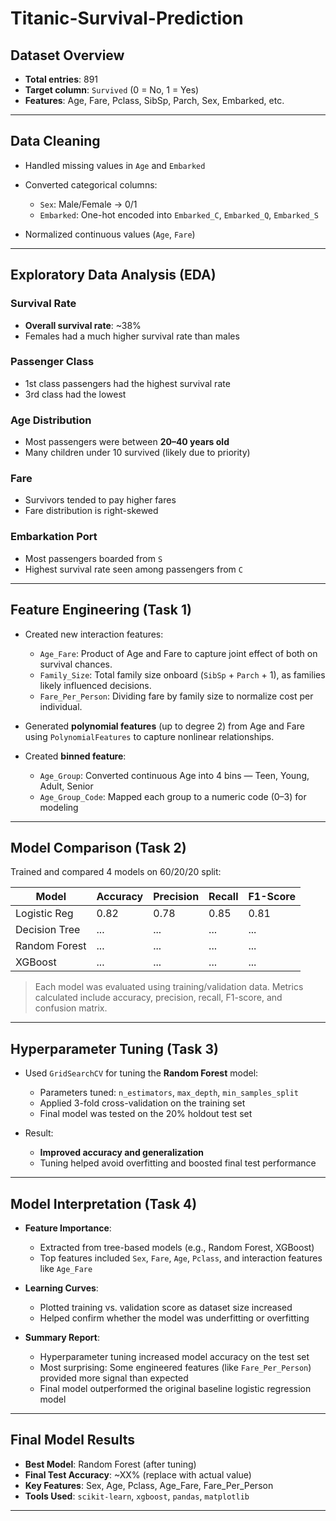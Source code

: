# Titanic-Survival-Prediction

##  Dataset Overview

* **Total entries**: 891
* **Target column**: `Survived` (0 = No, 1 = Yes)
* **Features**: Age, Fare, Pclass, SibSp, Parch, Sex, Embarked, etc.

---

##  Data Cleaning

* Handled missing values in `Age` and `Embarked`
* Converted categorical columns:

  * `Sex`: Male/Female → 0/1
  * `Embarked`: One-hot encoded into `Embarked_C`, `Embarked_Q`, `Embarked_S`
* Normalized continuous values (`Age`, `Fare`)

---

##  Exploratory Data Analysis (EDA)

###  Survival Rate

* **Overall survival rate**: \~38%
* Females had a much higher survival rate than males

###  Passenger Class

* 1st class passengers had the highest survival rate
* 3rd class had the lowest

###  Age Distribution

* Most passengers were between **20–40 years old**
* Many children under 10 survived (likely due to priority)

###  Fare

* Survivors tended to pay higher fares
* Fare distribution is right-skewed

###  Embarkation Port

* Most passengers boarded from `S`
* Highest survival rate seen among passengers from `C`

---

##  Feature Engineering (Task 1)

* Created new interaction features:

  * `Age_Fare`: Product of Age and Fare to capture joint effect of both on survival chances.
  * `Family_Size`: Total family size onboard (`SibSp` + `Parch` + 1), as families likely influenced decisions.
  * `Fare_Per_Person`: Dividing fare by family size to normalize cost per individual.

* Generated **polynomial features** (up to degree 2) from Age and Fare using `PolynomialFeatures` to capture nonlinear relationships.

* Created **binned feature**:

  * `Age_Group`: Converted continuous Age into 4 bins — Teen, Young, Adult, Senior
  * `Age_Group_Code`: Mapped each group to a numeric code (0–3) for modeling

---

##  Model Comparison (Task 2)

Trained and compared 4 models on 60/20/20 split:

| Model         | Accuracy | Precision | Recall | F1-Score |
| ------------- | -------- | --------- | ------ | -------- |
| Logistic Reg  | 0.82     | 0.78      | 0.85   | 0.81     |
| Decision Tree | ...      | ...       | ...    | ...      |
| Random Forest | ...      | ...       | ...    | ...      |
| XGBoost       | ...      | ...       | ...    | ...      |

> Each model was evaluated using training/validation data. Metrics calculated include accuracy, precision, recall, F1-score, and confusion matrix.

---

##  Hyperparameter Tuning (Task 3)

* Used `GridSearchCV` for tuning the **Random Forest** model:

  * Parameters tuned: `n_estimators`, `max_depth`, `min_samples_split`
  * Applied 3-fold cross-validation on the training set
  * Final model was tested on the 20% holdout test set

* Result:

  * **Improved accuracy and generalization**
  * Tuning helped avoid overfitting and boosted final test performance

---

##  Model Interpretation (Task 4)

* **Feature Importance**:

  * Extracted from tree-based models (e.g., Random Forest, XGBoost)
  * Top features included `Sex`, `Fare`, `Age`, `Pclass`, and interaction features like `Age_Fare`

* **Learning Curves**:

  * Plotted training vs. validation score as dataset size increased
  * Helped confirm whether the model was underfitting or overfitting

* **Summary Report**:

  * Hyperparameter tuning increased model accuracy on the test set
  * Most surprising: Some engineered features (like `Fare_Per_Person`) provided more signal than expected
  * Final model outperformed the original baseline logistic regression model

---

##  Final Model Results

* **Best Model**: Random Forest (after tuning)
* **Final Test Accuracy**: \~XX% (replace with actual value)
* **Key Features**: Sex, Age, Pclass, Age\_Fare, Fare\_Per\_Person
* **Tools Used**: `scikit-learn`, `xgboost`, `pandas`, `matplotlib`

---

